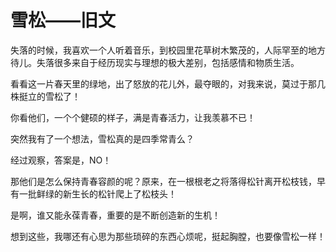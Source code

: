 # 雪松——旧文 #
失落的时候，我喜欢一个人听着音乐，到校园里花草树木繁茂的，人际罕至的地方待儿。失落很多来自于经历现实与理想的极大差别，包括感情和物质生活。

看看这一片春天里的绿地，出了怒放的花儿外，最夺眼的，对我来说，莫过于那几株挺立的雪松了！

你看他们，一个个健硕的样子，满是青春活力，让我羡慕不已！

突然我有了一个想法，雪松真的是四季常青么？

经过观察，答案是，NO！

那他们是怎么保持青春容颜的呢？原来，在一根根老之将落得松针离开松枝钱，早有一批鲜绿的新生长的松针爬上了松枝头！

是啊，谁又能永葆青春，重要的是不断创造新的生机！

想到这些，我哪还有心思为那些琐碎的东西心烦呢，挺起胸膛，也要像雪松一样！